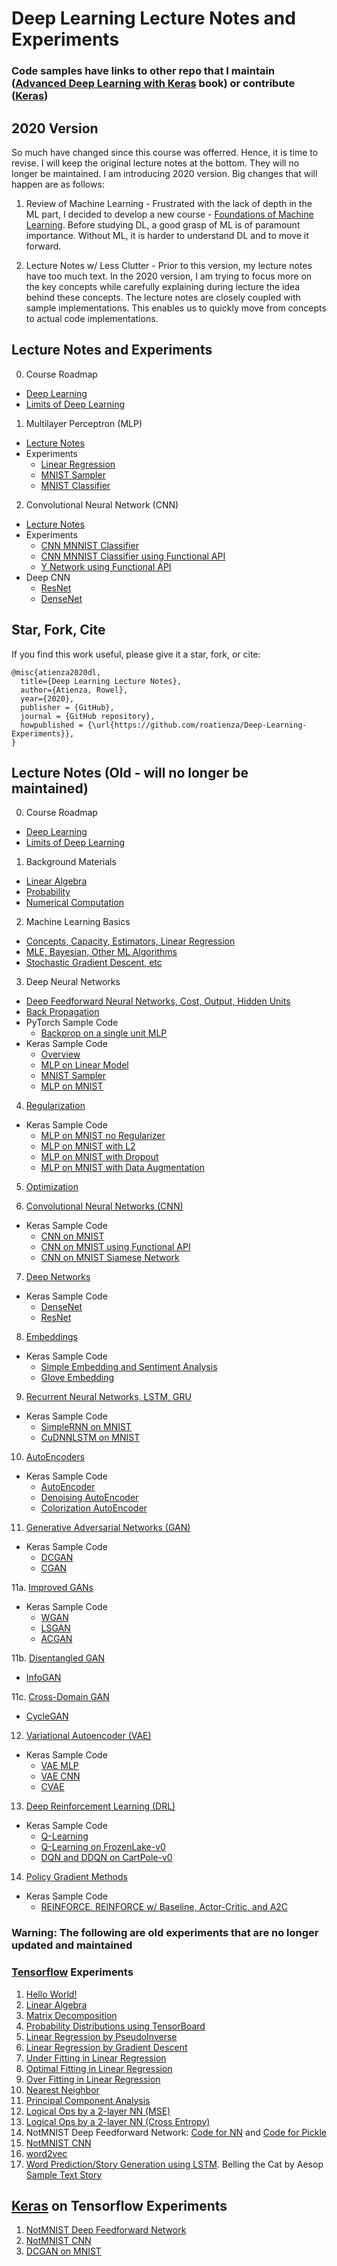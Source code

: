 # Deep Learning Lecture Notes and Experiments
### Code samples have links to other repo that I maintain ([Advanced Deep Learning with Keras](https://github.com/PacktPublishing/Advanced-Deep-Learning-with-Keras) book) or contribute ([Keras](https://github.com/keras-team/keras))

## 2020 Version

So much have changed since this course was offerred. Hence, it is time to revise. I will keep the original lecture notes at the bottom. They will no longer be maintained. I am introducing 2020 version. Big changes that will happen are as follows:

1) Review of Machine Learning - Frustrated with the lack of depth in the ML part, I decided to develop a new course - [Foundations of Machine Learning](https://github.com/roatienza/ml). Before studying DL, a good grasp of ML is of paramount importance. Without ML, it is harder to understand DL and to move it forward.

2) Lecture Notes w/ Less Clutter - Prior to this version, my lecture notes have too much text. In the 2020 version, I am trying to focus more on the key concepts while carefully explaining during lecture the idea behind these concepts. The lecture notes are closely coupled with sample implementations. This enables us to quickly move from concepts to actual code implementations.

## Lecture Notes and Experiments

0. Course Roadmap
  - [Deep Learning](https://docs.google.com/presentation/d/1JSmMV3SICXJ3SQOSj5WgJipssOpBYZKNZm1YnU5HO3g/edit?usp=sharing)
  - [Limits of Deep Learning](https://docs.google.com/presentation/d/13nsjiEjpiUpidxThT6hoCg19o0TMG-ho4tzgvuPkWV8/edit?usp=sharing)
  
1. Multilayer Perceptron (MLP)
  - [Lecture Notes](https://github.com/roatienza/Deep-Learning-Experiments/blob/master/versions/2020/MLP/MLP.pdf)
  - Experiments
    - [Linear Regression](https://github.com/roatienza/Deep-Learning-Experiments/blob/master/versions/2020/MLP/code/tf.keras/linear.ipynb)
    - [MNIST Sampler](https://github.com/roatienza/Deep-Learning-Experiments/blob/master/versions/2020/MLP/code/tf.keras/mnist-sampler.ipynb)
    - [MNIST Classifier](https://github.com/roatienza/Deep-Learning-Experiments/blob/master/versions/2020/MLP/code/tf.keras/mlp-mnist.ipynb)

2. Convolutional Neural Network (CNN)
  - [Lecture Notes](https://github.com/roatienza/Deep-Learning-Experiments/blob/master/versions/2020/cnn/CNN.pdf)
  - Experiments
    - [CNN MNNIST Classifier](https://github.com/roatienza/Deep-Learning-Experiments/blob/master/versions/2020/cnn/code/cnn-mnist.ipynb)
    - [CNN MNNIST Classifier using Functional API](https://github.com/roatienza/Deep-Learning-Experiments/blob/master/versions/2020/cnn/code/cnn-functional.ipynb)
    - [Y Network using Functional API](https://github.com/roatienza/Deep-Learning-Experiments/blob/master/versions/2020/cnn/code/cnn-siamese.ipynb)
  - Deep CNN
    - [ResNet](https://github.com/keras-team/keras/blob/master/examples/cifar10_resnet.py)
    - [DenseNet](https://github.com/PacktPublishing/Advanced-Deep-Learning-with-Keras/blob/master/chapter2-deep-networks/densenet-cifar10-2.4.1.py)  
    

## Star, Fork, Cite
If you find this work useful, please give it a star, fork, or cite:

```
@misc{atienza2020dl,
  title={Deep Learning Lecture Notes},
  author={Atienza, Rowel},
  year={2020},
  publisher = {GitHub},
  journal = {GitHub repository},
  howpublished = {\url{https://github.com/roatienza/Deep-Learning-Experiments}},
}
```

## Lecture Notes (Old - will no longer be maintained)
0. Course Roadmap
  - [Deep Learning](https://docs.google.com/presentation/d/1JSmMV3SICXJ3SQOSj5WgJipssOpBYZKNZm1YnU5HO3g/edit?usp=sharing)
  - [Limits of Deep Learning](https://docs.google.com/presentation/d/13nsjiEjpiUpidxThT6hoCg19o0TMG-ho4tzgvuPkWV8/edit?usp=sharing)

1. Background Materials
  - [Linear Algebra](https://docs.google.com/presentation/d/1VBAb1C07dAQxRPIat0lDfTxWO9amnJvuHziNyVLkaFo/edit?usp=sharing)
  - [Probability](https://docs.google.com/presentation/d/1eygyQDzngXLGJjixNidUXJL-c12SFkQhztbdXDAhgR8/edit?usp=sharing)
  - [Numerical Computation](https://docs.google.com/presentation/d/1Nt9vr-8_Tcgez8jmz7sPsbXc0PDpU0d04-f2MFR5XZg/edit?usp=sharing)
2. Machine Learning Basics
  - [Concepts, Capacity, Estimators, Linear Regression](https://docs.google.com/presentation/d/1Xn6FaPiGTLnCRKQjIXySxpdteLVT1F8WDFketIUiTlI/edit?usp=sharing) 
  - [MLE, Bayesian, Other ML Algorithms](https://docs.google.com/presentation/d/1Dp2IBWnxQmKMszX0uL5HSfK302q6kpMfiexYAoT9z-k/edit?usp=sharing)
  - [Stochastic Gradient Descent, etc](https://docs.google.com/presentation/d/1Ss2BhwyarFGFiEIgqbQ-CW9zq0LJxmaOcHZKMzRWJ5k/edit?usp=sharing)
3. Deep Neural Networks
  - [Deep Feedforward Neural Networks, Cost, Output, Hidden Units](https://docs.google.com/presentation/d/1woHBsNgnwzjJndMcXXznaBKlLvWywuA6T7BFi0K7Yhg/edit?usp=sharing)
  - [Back Propagation](https://docs.google.com/presentation/d/1XD0tA6oxOETfFn1DTGJByhhyH3MF586OCN06WvAP22E/edit?usp=sharing)
- PyTorch Sample Code
  - [Backprop on a single unit MLP](backprop/backprop.ipynb)
- Keras Sample Code
  - [Overview](https://docs.google.com/presentation/d/15Y1snbE73g8vw16RN6uehVHyDFxAK_b0iKcmId1j5qM/edit?usp=sharing)
  - [MLP on Linear Model](keras/mlp/linear.ipynb)
  - [MNIST Sampler](keras/mlp/mnist-sampler.ipynb)
  - [MLP on MNIST](keras/mlp/mlp-mnist.ipynb)
4. [Regularization](https://docs.google.com/presentation/d/1lg4oxRDvfUIEtzMJ7E-Lqv1cDNiwoNeT1r5T-XnFIQI/edit?usp=sharing)
- Keras Sample Code
  - [MLP on MNIST no Regularizer](keras/regularization/mlp-mnist-noreg.ipynb)
  - [MLP on MNIST with L2](keras/regularization/mlp-mnist-l2.ipynb)
  - [MLP on MNIST with Dropout](keras/regularization/mlp-mnist-dropout.ipynb)
  - [MLP on MNIST with Data Augmentation](keras/regularization/mlp-mnist-data_augment.ipynb) 
  
5. [Optimization](https://docs.google.com/presentation/d/1wt53ds5dywq3WUm-jkdKFUjiHayBAV6-CSFAJg76Clg/edit?usp=sharing)
  
6. [Convolutional Neural Networks (CNN)](https://docs.google.com/presentation/d/1vxCMwjbssYKisIWt2UYiuOFMsJaFv-5-I6mYvtJ6Hr8/edit?usp=sharing)
- Keras Sample Code
  - [CNN on MNIST](keras/cnn/cnn-mnist.ipynb)
  - [CNN on MNIST using Functional API](keras/cnn/cnn-functional.ipynb)
  - [CNN on MNIST Siamese Network](keras/cnn/cnn-siamese.ipynb)
  
7. [Deep Networks](https://docs.google.com/presentation/d/14aFawAa4zNqvPRkhmS5YATVxSlS01fig7qnstecRgG0/edit?usp=sharing)
- Keras Sample Code
  - [DenseNet](https://github.com/PacktPublishing/Advanced-Deep-Learning-with-Keras/blob/master/chapter2-deep-networks/densenet-cifar10-2.4.1.py)  
  - [ResNet](https://github.com/keras-team/keras/blob/master/examples/cifar10_resnet.py)
8. [Embeddings](https://docs.google.com/presentation/d/1YtKWA53T2NqXoL0vnk8jWl1WCBWCLhbh5OWz_1JrGdU/edit?usp=sharing) 
- Keras Sample Code
  - [Simple Embedding and Sentiment Analysis](keras/embedding/sentiment_analysis.ipynb)
  - [Glove Embedding](keras/embedding/glove_embedding.ipynb)
9. [Recurrent Neural Networks, LSTM, GRU](https://docs.google.com/presentation/d/1qjQkUwnr2V--7JPz0H_wkzRyTYX3UtJsYrB3MQPGKLE/edit?usp=sharing)
- Keras Sample Code
  - [SimpleRNN on MNIST](keras/rnn/simple-rnn-mnist.ipynb)
  - [CuDNNLSTM on MNIST](keras/rnn/cudnnlstm-mnist.ipynb)
10. [AutoEncoders](https://docs.google.com/presentation/d/1gXWl0luuDe1qoQLSKdOUrzoq51WhhNLeq7x3PxQXYkA/edit?usp=sharing)
- Keras Sample Code
  - [AutoEncoder](https://github.com/PacktPublishing/Advanced-Deep-Learning-with-Keras/blob/master/chapter3-autoencoders/autoencoder-mnist-3.2.1.py)
  - [Denoising AutoEncoder](https://github.com/PacktPublishing/Advanced-Deep-Learning-with-Keras/blob/master/chapter3-autoencoders/denoising-autoencoder-mnist-3.3.1.py)
  - [Colorization AutoEncoder](https://github.com/PacktPublishing/Advanced-Deep-Learning-with-Keras/blob/master/chapter3-autoencoders/colorization-autoencoder-cifar10-3.4.1.py)
11. [Generative Adversarial Networks (GAN)](https://docs.google.com/presentation/d/13fiFibqjl9ps_CktJzMNAvoZXOlzHQDu8eRSb3a227g/edit?usp=sharing)
- Keras Sample Code
  - [DCGAN](https://github.com/PacktPublishing/Advanced-Deep-Learning-with-Keras/blob/master/chapter4-gan/dcgan-mnist-4.2.1.py)
  - [CGAN](https://github.com/PacktPublishing/Advanced-Deep-Learning-with-Keras/blob/master/chapter4-gan/cgan-mnist-4.3.1.py)
  
11a. [Improved GANs](https://docs.google.com/presentation/d/1tATpY1gzJo8x6Ziceln-KjcgEeqX-fnapL6IFdc9Wbk/edit?usp=sharing)
- Keras Sample Code
  - [WGAN](https://github.com/PacktPublishing/Advanced-Deep-Learning-with-Keras/blob/master/chapter5-improved-gan/wgan-mnist-5.1.2.py)
  - [LSGAN](https://github.com/PacktPublishing/Advanced-Deep-Learning-with-Keras/blob/master/chapter5-improved-gan/lsgan-mnist-5.2.1.py)
  - [ACGAN](https://github.com/PacktPublishing/Advanced-Deep-Learning-with-Keras/blob/master/chapter5-improved-gan/acgan-mnist-5.3.1.py)
  
11b. [Disentangled GAN](https://docs.google.com/presentation/d/1XboUGxLB1wYqJppsYiToq120JLhAOiuxLMUNbSfy_dk/edit?usp=sharing)
  - [InfoGAN](https://github.com/PacktPublishing/Advanced-Deep-Learning-with-Keras/blob/master/chapter6-disentangled-gan/infogan-mnist-6.1.1.py)
  
11c. [Cross-Domain GAN](https://docs.google.com/presentation/d/17lizm6BGtDB7OIR1XQHGH-VzcoM5N0vBnjOhIlcAwZs/edit?usp=sharing)
  - [CycleGAN](https://github.com/PacktPublishing/Advanced-Deep-Learning-with-Keras/blob/master/chapter7-cross-domain-gan/cyclegan-7.1.1.py)

12. [Variational Autoencoder (VAE)](https://docs.google.com/presentation/d/1ORVwhh5PgWEehcUQYL9t8nBCk9cj4TgXmUJIl6WMkpo/edit?usp=sharing)
- Keras Sample Code
  - [VAE MLP](https://github.com/PacktPublishing/Advanced-Deep-Learning-with-Keras/blob/master/chapter8-vae/vae-mlp-mnist-8.1.1.py)
  - [VAE CNN](https://github.com/PacktPublishing/Advanced-Deep-Learning-with-Keras/blob/master/chapter8-vae/vae-cnn-mnist-8.1.2.py)
  - [CVAE](https://github.com/PacktPublishing/Advanced-Deep-Learning-with-Keras/blob/master/chapter8-vae/cvae-cnn-mnist-8.2.1.py)
13. [Deep Reinforcement Learning (DRL)](https://docs.google.com/presentation/d/1oZC5qGofbx-dlPcnr00_fPBK0GEtt6FnMdpsnA6XYX8/edit?usp=sharing)
- Keras Sample Code
  - [Q-Learning](https://github.com/PacktPublishing/Advanced-Deep-Learning-with-Keras/blob/master/chapter9-drl/q-learning-9.3.1.py)
  - [Q-Learning on FrozenLake-v0](https://github.com/PacktPublishing/Advanced-Deep-Learning-with-Keras/blob/master/chapter9-drl/q-frozenlake-9.5.1.py)
  - [DQN and DDQN on CartPole-v0](https://github.com/PacktPublishing/Advanced-Deep-Learning-with-Keras/blob/master/chapter9-drl/dqn-cartpole-9.6.1.py)
14. [Policy Gradient Methods](https://docs.google.com/presentation/d/1SsPomQARNVKuIW4UtsLYkylM1b_ZuTIySCZSdEkmGTM/edit?usp=sharing)
- Keras Sample Code
  - [REINFORCE. REINFORCE w/ Baseline, Actor-Critic, and A2C](https://github.com/PacktPublishing/Advanced-Deep-Learning-with-Keras/blob/master/chapter10-policy/policygradient-car-10.1.1.py)  
### Warning: The following are old experiments that are no longer updated and maintained
### [Tensorflow](https://www.tensorflow.org/) Experiments
1. [Hello World!](https://github.com/roatienza/Deep-Learning-Experiments/blob/master/Experiments/Tensorflow/Intro/hello.py) 
2. [Linear Algebra](https://github.com/roatienza/Deep-Learning-Experiments/blob/master/Experiments/Tensorflow/Math/linear_algebra.py)
3. [Matrix Decomposition](https://github.com/roatienza/Deep-Learning-Experiments/blob/master/Experiments/Tensorflow/Math/decomposition.py)
4. [Probability Distributions using TensorBoard](https://github.com/roatienza/Deep-Learning-Experiments/blob/master/Experiments/Tensorflow/Probability/distributions.py)
5. [Linear Regression by PseudoInverse](https://github.com/roatienza/Deep-Learning-Experiments/blob/master/Experiments/Tensorflow/Regression/linear_inv.py)
6. [Linear Regression by Gradient Descent](https://github.com/roatienza/Deep-Learning-Experiments/blob/master/Experiments/Tensorflow/Regression/linear_regression.py)
6. [Under Fitting in Linear Regression](https://github.com/roatienza/Deep-Learning-Experiments/blob/master/Experiments/Tensorflow/Machine_Learning/underfit_regression.py)
7. [Optimal Fitting in Linear Regression](https://github.com/roatienza/Deep-Learning-Experiments/blob/master/Experiments/Tensorflow/Machine_Learning/optfit_regression.py)
8. [Over Fitting in Linear Regression](https://github.com/roatienza/Deep-Learning-Experiments/blob/master/Experiments/Tensorflow/Machine_Learning/overfit_regression.py)
9. [Nearest Neighbor](https://github.com/roatienza/Deep-Learning-Experiments/blob/master/Experiments/Tensorflow/Machine_Learning/regression_nn.py)
10. [Principal Component Analysis](https://github.com/roatienza/Deep-Learning-Experiments/blob/master/Experiments/Tensorflow/Machine_Learning/pca.py)
11. [Logical Ops by a 2-layer NN (MSE)](https://github.com/roatienza/Deep-Learning-Experiments/blob/master/Experiments/Tensorflow/Neural_Networks/logic_gate_mse.py)
12. [Logical Ops by a 2-layer NN (Cross Entropy)](https://github.com/roatienza/Deep-Learning-Experiments/blob/master/Experiments/Tensorflow/Neural_Networks/logic_gate_logits.py)
13. NotMNIST Deep Feedforward Network: [Code for NN](https://github.com/roatienza/Deep-Learning-Experiments/blob/master/Experiments/Tensorflow/Deep_Networks/mnist_a2j_mlp.py) and [Code for Pickle](https://github.com/roatienza/Deep-Learning-Experiments/blob/master/Experiments/Tensorflow/Deep_Networks/mnist_a2j_2pickle.py)
14. [NotMNIST CNN](https://github.com/roatienza/Deep-Learning-Experiments/blob/master/Experiments/Tensorflow/Deep_Networks/mnist_a2j_cnn.py)
15. [word2vec](https://github.com/roatienza/Deep-Learning-Experiments/blob/master/Experiments/Tensorflow/Word2Vec/word2vec.py)
16. [Word Prediction/Story Generation using LSTM](https://github.com/roatienza/Deep-Learning-Experiments/blob/master/Experiments/Tensorflow/RNN/rnn_words.py). Belling the Cat by Aesop [Sample Text Story](https://github.com/roatienza/Deep-Learning-Experiments/blob/master/Experiments/Tensorflow/RNN/belling_the_cat.txt)

## [Keras](https://keras.io) on Tensorflow Experiments
1. [NotMNIST Deep Feedforward Network](https://github.com/roatienza/Deep-Learning-Experiments/blob/master/Experiments/Tensorflow/Deep_Networks/mnist_a2j_mlp_keras.py)
2. [NotMNIST CNN](https://github.com/roatienza/Deep-Learning-Experiments/blob/master/Experiments/Tensorflow/Deep_Networks/mnist_a2j_cnn_keras.py)
3. [DCGAN on MNIST](https://github.com/roatienza/Deep-Learning-Experiments/blob/master/Experiments/Tensorflow/GAN/dcgan_mnist.py)

